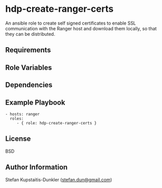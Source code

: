 hdp-create-ranger-certs
=========

An ansible role to create self signed certificates to enable SSL communication
with the Ranger host and download them locally, so that they can be
distributed.

Requirements
------------


Role Variables
--------------


Dependencies
------------


Example Playbook
----------------


    - hosts: ranger
      roles:
         - { role: hdp-create-ranger-certs }

License
-------

BSD

Author Information
------------------

Stefan Kupstaitis-Dunkler (stefan.dun@gmail.com)

